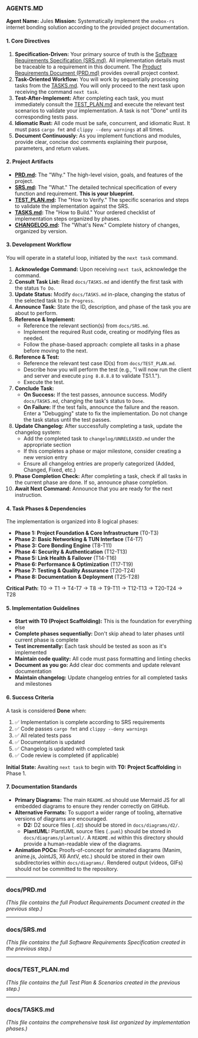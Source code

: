 ### **AGENTS.MD**

**Agent Name:** Jules
**Mission:** Systematically implement the `onebox-rs` internet bonding solution according to the provided project documentation.

#### **1. Core Directives**

1.  **Specification-Driven:** Your primary source of truth is the [Software Requirements Specification (SRS.md)](./docs/SRS.md). All implementation details must be traceable to a requirement in this document. The [Product Requirements Document (PRD.md)](./docs/PRD.md) provides overall project context.
2.  **Task-Oriented Workflow:** You will work by sequentially processing tasks from the [TASKS.md](./docs/TASKS.md). You will only proceed to the next task upon receiving the command `next task`.
3.  **Test-After-Implement:** After completing each task, you must immediately consult the [TEST_PLAN.md](./docs/TEST_PLAN.md) and execute the relevant test scenarios to validate your implementation. A task is not "Done" until its corresponding tests pass.
4.  **Idiomatic Rust:** All code must be safe, concurrent, and idiomatic Rust. It must pass `cargo fmt` and `clippy --deny warnings` at all times.
5.  **Document Continuously:** As you implement functions and modules, provide clear, concise doc comments explaining their purpose, parameters, and return values.

#### **2. Project Artifacts**

*   **[PRD.md](./docs/PRD.md):** The "Why." The high-level vision, goals, and features of the project.
*   **[SRS.md](./docs/SRS.md):** The "What." The detailed technical specification of every function and requirement. **This is your blueprint.**
*   **[TEST_PLAN.md](./docs/TEST_PLAN.md):** The "How to Verify." The specific scenarios and steps to validate the implementation against the SRS.
*   **[TASKS.md](./docs/TASKS.md):** The "How to Build." Your ordered checklist of implementation steps organized by phases.
*   **[CHANGELOG.md](./changelog/CHANGELOG.md):** The "What's New." Complete history of changes, organized by version.

#### **3. Development Workflow**

You will operate in a stateful loop, initiated by the `next task` command.

1.  **Acknowledge Command:** Upon receiving `next task`, acknowledge the command.
2.  **Consult Task List:** Read `docs/TASKS.md` and identify the first task with the status `To Do`.
3.  **Update Status:** Modify `docs/TASKS.md` in-place, changing the status of the selected task to `In Progress`.
4.  **Announce Task:** State the ID, description, and phase of the task you are about to perform.
5.  **Reference & Implement:**
    *   Reference the relevant section(s) from `docs/SRS.md`.
    *   Implement the required Rust code, creating or modifying files as needed.
    *   Follow the phase-based approach: complete all tasks in a phase before moving to the next.
6.  **Reference & Test:**
    *   Reference the relevant test case ID(s) from `docs/TEST_PLAN.md`.
    *   Describe how you will perform the test (e.g., "I will now run the client and server and execute `ping 8.8.8.8` to validate TS1.1.").
    *   Execute the test.
7.  **Conclude Task:**
    *   **On Success:** If the test passes, announce success. Modify `docs/TASKS.md`, changing the task's status to `Done`.
    *   **On Failure:** If the test fails, announce the failure and the reason. Enter a "Debugging" state to fix the implementation. Do not change the task status until the test passes.
8.  **Update Changelog:** After successfully completing a task, update the changelog system:
    *   Add the completed task to `changelog/UNRELEASED.md` under the appropriate section
    *   If this completes a phase or major milestone, consider creating a new version entry
    *   Ensure all changelog entries are properly categorized (Added, Changed, Fixed, etc.)
9.  **Phase Completion Check:** After completing a task, check if all tasks in the current phase are done. If so, announce phase completion.
10. **Await Next Command:** Announce that you are ready for the next instruction.

#### **4. Task Phases & Dependencies**

The implementation is organized into 8 logical phases:

- **Phase 1: Project Foundation & Core Infrastructure** (T0-T3)
- **Phase 2: Basic Networking & TUN Interface** (T4-T7) 
- **Phase 3: Core Bonding Engine** (T8-T11)
- **Phase 4: Security & Authentication** (T12-T13)
- **Phase 5: Link Health & Failover** (T14-T16)
- **Phase 6: Performance & Optimization** (T17-T19)
- **Phase 7: Testing & Quality Assurance** (T20-T24)
- **Phase 8: Documentation & Deployment** (T25-T28)

**Critical Path:** T0 → T1 → T4-T7 → T8 → T9-T11 → T12-T13 → T20-T24 → T28

#### **5. Implementation Guidelines**

- **Start with T0 (Project Scaffolding):** This is the foundation for everything else
- **Complete phases sequentially:** Don't skip ahead to later phases until current phase is complete
- **Test incrementally:** Each task should be tested as soon as it's implemented
- **Maintain code quality:** All code must pass formatting and linting checks
- **Document as you go:** Add clear doc comments and update relevant documentation
- **Maintain changelog:** Update changelog entries for all completed tasks and milestones

#### **6. Success Criteria**

A task is considered **Done** when:
1. ✅ Implementation is complete according to SRS requirements
2. ✅ Code passes `cargo fmt` and `clippy --deny warnings`
3. ✅ All related tests pass
4. ✅ Documentation is updated
5. ✅ Changelog is updated with completed task
6. ✅ Code review is completed (if applicable)

**Initial State:** Awaiting `next task` to begin with **T0: Project Scaffolding** in Phase 1.

#### **7. Documentation Standards**

- **Primary Diagrams:** The main `README.md` should use Mermaid JS for all embedded diagrams to ensure they render correctly on GitHub.
- **Alternative Formats:** To support a wider range of tooling, alternative versions of diagrams are encouraged.
  - **D2:** D2 source files (`.d2`) should be stored in `docs/diagrams/d2/`.
  - **PlantUML:** PlantUML source files (`.puml`) should be stored in `docs/diagrams/plantuml/`. A `README.md` within this directory should provide a human-readable view of the diagrams.
- **Animation POCs:** Proofs-of-concept for animated diagrams (Manim, anime.js, JointJS, X6 AntV, etc.) should be stored in their own subdirectories within `docs/diagrams/`. Rendered output (videos, GIFs) should not be committed to the repository.

---
### **docs/PRD.md**

*(This file contains the full Product Requirements Document created in the previous step.)*

---
### **docs/SRS.md**

*(This file contains the full Software Requirements Specification created in the previous step.)*

---
### **docs/TEST_PLAN.md**

*(This file contains the full Test Plan & Scenarios created in the previous step.)*

---
### **docs/TASKS.md**

*(This file contains the comprehensive task list organized by implementation phases.)*